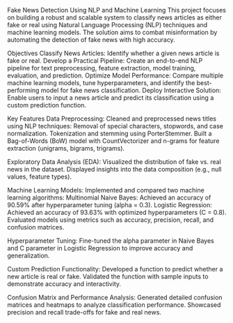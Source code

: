 Fake News Detection Using NLP and Machine Learning
This project focuses on building a robust and scalable system to classify news articles as either fake or real using Natural Language Processing (NLP) techniques and machine learning models. The solution aims to combat misinformation by automating the detection of fake news with high accuracy.

Objectives
Classify News Articles: Identify whether a given news article is fake or real.
Develop a Practical Pipeline: Create an end-to-end NLP pipeline for text preprocessing, feature extraction, model training, evaluation, and prediction.
Optimize Model Performance: Compare multiple machine learning models, tune hyperparameters, and identify the best-performing model for fake news classification.
Deploy Interactive Solution: Enable users to input a news article and predict its classification using a custom prediction function.

Key Features
Data Preprocessing:
Cleaned and preprocessed news titles using NLP techniques:
Removal of special characters, stopwords, and case normalization.
Tokenization and stemming using PorterStemmer.
Built a Bag-of-Words (BoW) model with CountVectorizer and n-grams for feature extraction (unigrams, bigrams, trigrams).

Exploratory Data Analysis (EDA):
Visualized the distribution of fake vs. real news in the dataset.
Displayed insights into the data composition (e.g., null values, feature types).

Machine Learning Models:
Implemented and compared two machine learning algorithms:
Multinomial Naive Bayes: Achieved an accuracy of 90.59% after hyperparameter tuning (alpha = 0.3).
Logistic Regression: Achieved an accuracy of 93.63% with optimized hyperparameters (C = 0.8).
Evaluated models using metrics such as accuracy, precision, recall, and confusion matrices.

Hyperparameter Tuning:
Fine-tuned the alpha parameter in Naive Bayes and C parameter in Logistic Regression to improve accuracy and generalization.

Custom Prediction Functionality:
Developed a function to predict whether a new article is real or fake.
Validated the function with sample inputs to demonstrate accuracy and interactivity.

Confusion Matrix and Performance Analysis:
Generated detailed confusion matrices and heatmaps to analyze classification performance.
Showcased precision and recall trade-offs for fake and real news.
